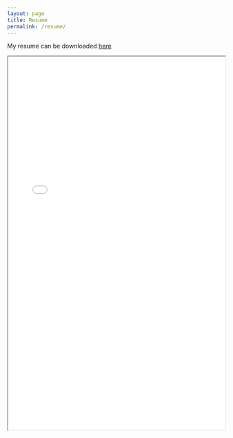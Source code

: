 ```yaml
---
layout: page
title: Resume
permalink: /resume/
---
```


My resume can be downloaded [here](/assets/resume/resume.pdf)

<p align="center"> <iframe src="/assets/resume/resume.pdf" style="width:100%;height:90vw"> </p>